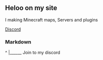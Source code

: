 ## Heloo on my site

I making Minecraft maps, Servers and plugins

[Discord](https://bit.ly/servforall)
### Markdown
^
|______ Join to my discord
